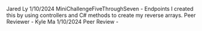 Jared Ly
1/10/2024
MiniChallengeFiveThroughSeven - Endpoints
I created this by using controllers and C# methods to create my reverse arrays.
Peer Reviewer - Kyle Ma 1/10/2024
Peer Review -